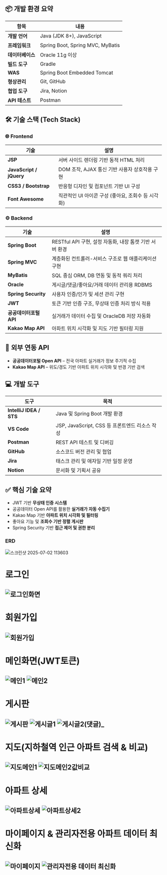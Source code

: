 ## 📦 개발 환경 요약

| 항목 | 내용 |
|------|------|
| **개발 언어** | Java (JDK 8+), JavaScript |
| **프레임워크** | Spring Boot, Spring MVC, MyBatis |
| **데이터베이스** | Oracle 11g 이상 |
| **빌드 도구** | Gradle |
| **WAS** | Spring Boot Embedded Tomcat |
| **형상관리** | Git, GitHub |
| **협업 도구** | Jira, Notion |
| **API 테스트** | Postman |

## 🛠️ 기술 스택 (Tech Stack)

### 🌐 Frontend

| 기술 | 설명 |
|------|------|
| **JSP** | 서버 사이드 렌더링 기반 동적 HTML 처리 |
| **JavaScript / jQuery** | DOM 조작, AJAX 통신 기반 사용자 상호작용 구현 |
| **CSS3 / Bootstrap** | 반응형 디자인 및 컴포넌트 기반 UI 구성 |
| **Font Awesome** | 직관적인 UI 아이콘 구성 (좋아요, 조회수 등 시각화) |

### ⚙ Backend

| 기술 | 설명 |
|------|------|
| **Spring Boot** | RESTful API 구현, 설정 자동화, 내장 톰캣 기반 서버 환경 |
| **Spring MVC** | 계층화된 컨트롤러-서비스 구조로 웹 애플리케이션 구현 |
| **MyBatis** | SQL 중심 ORM, DB 연동 및 동적 쿼리 처리 |
| **Oracle** | 게시글/댓글/좋아요/거래 데이터 관리용 RDBMS |
| **Spring Security** | 사용자 인증/인가 및 세션 관리 구현 |
| **JWT** | 토큰 기반 인증 구조, 무상태 인증 처리 방식 적용 |
| **공공데이터포털 API** | 실거래가 데이터 수집 및 OracleDB 저장 자동화 |
| **Kakao Map API** | 아파트 위치 시각화 및 지도 기반 필터링 지원 |

## 🔌 외부 연동 API

- **공공데이터포털 Open API** – 전국 아파트 실거래가 정보 주기적 수집  
- **Kakao Map API** – 위도/경도 기반 아파트 위치 시각화 및 반경 기반 검색  

## 💻 개발 도구

| 도구 | 목적 |
|------|------|
| **IntelliJ IDEA / STS** | Java 및 Spring Boot 개발 환경 |
| **VS Code** | JSP, JavaScript, CSS 등 프론트엔드 리소스 작성 |
| **Postman** | REST API 테스트 및 디버깅 |
| **GitHub** | 소스코드 버전 관리 및 협업 |
| **Jira** | 태스크 관리 및 애자일 기반 일정 운영 |
| **Notion** | 문서화 및 기획서 공유 |

## ✅ 핵심 기술 요약

- JWT 기반 **무상태 인증 시스템**
- 공공데이터 Open API를 활용한 **실거래가 자동 수집기**
- Kakao Map 기반 **아파트 위치 시각화 및 필터링**
- 좋아요 기능 및 **조회수 기반 정렬 게시판**
- Spring Security 기반 **접근 제어 및 권한 분리**

### ERD
![스크린샷 2025-07-02 113603](https://github.com/user-attachments/assets/21c4456a-779b-4199-a394-c82380a5dd1c)

# 로그인
![로그인화면](https://github.com/user-attachments/assets/2e5c1feb-a582-4577-82ee-286c45ddd362)
---

# 회원가입
![회원가입](https://github.com/user-attachments/assets/549e6f81-6cb7-4683-bf9a-24332af3d177)
---

# 메인화면(JWT토큰)
![메인1](https://github.com/user-attachments/assets/95f646a8-ddc6-4814-83a4-4144fa13db0f)
![메인2](https://github.com/user-attachments/assets/1c4d5b63-69d2-41cf-91a0-59948a7b85dc)
---

# 게시판
![게시판](https://github.com/user-attachments/assets/86f3ff7a-bf50-4e10-bf69-f2ff199e26ce)
![게시글1](https://github.com/user-attachments/assets/39fc1e1d-3e15-49c0-8138-9862b705f803)
![게시글2(댓글)_](https://github.com/user-attachments/assets/f89461f5-2704-4a98-b5e2-d8b133a02126)
---

# 지도(지하철역 인근 아파트 검색 & 비교)
![지도메인1](https://github.com/user-attachments/assets/3e54061f-bc92-45e5-9c9e-05635e4064f7)
![지도메인2값비교](https://github.com/user-attachments/assets/30915245-08c5-44d3-8d90-25c0b72fbff7)
---

# 아파트 상세
![아파트상세](https://github.com/user-attachments/assets/32144030-d4be-4c22-aeae-0da3d836fcca)
![아파트상세2](https://github.com/user-attachments/assets/1e084275-e412-47bf-ac7e-06b8d714392d)
---

# 마이페이지 & 관리자전용 아파트 데이터 최신화
![마이페이지](https://github.com/user-attachments/assets/8480066f-e6c2-49cd-b8c1-90a57c339af6)
![관리자전용 데이터 최신화](https://github.com/user-attachments/assets/93a47705-bc17-4d39-93f9-3b555efdff09)
---
